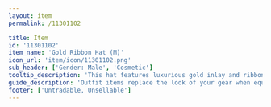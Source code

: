 ```yaml
---
layout: item
permalink: /11301102

title: Item
id: '11301102'
item_name: 'Gold Ribbon Hat (M)'
icon_url: 'item/icon/11301102.png'
sub_header: ['Gender: Male', 'Cosmetic']
tooltip_description: 'This hat features luxurious gold inlay and ribbons.'
guide_description: 'Outfit items replace the look of your gear when equipped.'
footer: ['Untradable, Unsellable']
---
```

